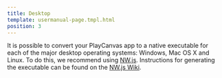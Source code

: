 ```yaml
---
title: Desktop
template: usermanual-page.tmpl.html
position: 3
---
```


It is possible to convert your PlayCanvas app to a native executable for each of the major desktop operating systems: Windows, Mac OS X and Linux. To do this, we recommend using [NW.js][1]. Instructions for generating the executable can be found on the [NW.js Wiki][2].

[1]: http://nwjs.io/
[2]: https://github.com/nwjs/nw.js/wiki/How-to-package-and-distribute-your-apps
